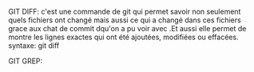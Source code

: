GIT DIFF:
c'est une commande de git qui permet savoir non seulement quels fichiers ont changé mais aussi ce qui a changé dans ces fichiers grace aux chat de commit dqu'on a pu voir avec <git log>.Et aussi elle permet de  montre les lignes exactes qui ont été ajoutées, modifiées ou effacées.
syntaxe:
git diff <ici on met les chat du commit en question>

GIT GREP:

